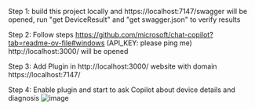 Step 1: build this project locally and https://localhost:7147/swagger will be opened, run "get DeviceResult" and "get swagger.json" to verify results

Step 2: Follow steps https://github.com/microsoft/chat-copilot?tab=readme-ov-file#windows (API_KEY: please ping me) http://localhost:3000/ will be opened

Step 3: Add Plugin in http://localhost:3000/ website with domain https://localhost:7147/

Step 4: Enable plugin and start to ask Copilot about device details and diagnosis
![image](https://github.com/user-attachments/assets/b73f7d28-0285-43c7-9604-2393f8ac9715)
